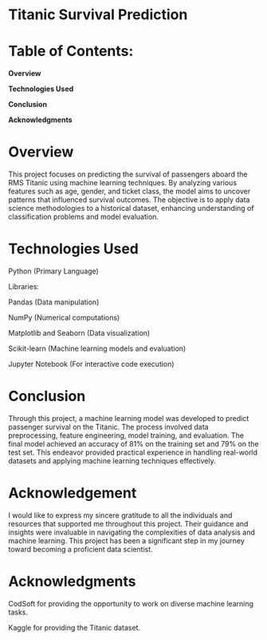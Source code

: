 # Titanic Survival Prediction

# Table of Contents:

**Overview**

**Technologies Used**

**Conclusion**

**Acknowledgments**

# Overview
This project focuses on predicting the survival of passengers aboard the RMS Titanic using machine learning techniques. By analyzing various features such as age, gender, and ticket class, the model aims to uncover patterns that influenced survival outcomes. The objective is to apply data science methodologies to a historical dataset, enhancing understanding of classification problems and model evaluation.

# Technologies Used
Python (Primary Language)

Libraries:

Pandas (Data manipulation)

NumPy (Numerical computations)

Matplotlib and Seaborn (Data visualization)

Scikit-learn (Machine learning models and evaluation)

Jupyter Notebook (For interactive code execution)


# Conclusion
Through this project, a machine learning model was developed to predict passenger survival on the Titanic. The process involved data preprocessing, feature engineering, model training, and evaluation. The final model achieved an accuracy of 81% on the training set and 79% on the test set. This endeavor provided practical experience in handling real-world datasets and applying machine learning techniques effectively.

# Acknowledgement
I would like to express my sincere gratitude to all the individuals and resources that supported me throughout this project. Their guidance and insights were invaluable in navigating the complexities of data analysis and machine learning. This project has been a significant step in my journey toward becoming a proficient data scientist.
# Acknowledgments
CodSoft for providing the opportunity to work on diverse machine learning tasks.

Kaggle for providing the Titanic dataset.

